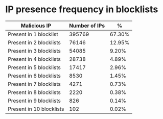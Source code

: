 # IP presence frequency in blocklists
| Malicious IP | Number of IPs | % |
|----|----|----|
| Present in 1 blocklist | 395769 | 67.30% |
| Present in 2 blocklists | 76146 | 12.95% |
| Present in 3 blocklists | 54085 | 9.20% |
| Present in 4 blocklists | 28738 | 4.89% |
| Present in 5 blocklists | 17417 | 2.96% |
| Present in 6 blocklists | 8530 | 1.45% |
| Present in 7 blocklists | 4271 | 0.73% |
| Present in 8 blocklists | 2220 | 0.38% |
| Present in 9 blocklists | 826 | 0.14% |
| Present in 10 blocklists | 102 | 0.02% |
